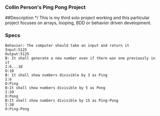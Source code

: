 ### Collin Person's Ping Pong Project

##Description
  */ This is my third solo project working and this particular project focuses on arrays, looping, BDD or behavior driven development.


  ### Specs
    Behavior: The computer should take an input and return it
    Input:5125
    Output:5125
    B: It shall generate a new number even if there was one previously in it
    I:6...10
    O:10
    B: It shall show numbers divisible by 3 as Ping
    I:6
    O:Ping
    B:It shall show numbers divisible by 5 as Pong
    I:20
    O:Pong
    B:It shall show numbers divisible by 15 as Ping-Pong
    I:30
    O:Ping-Pong

